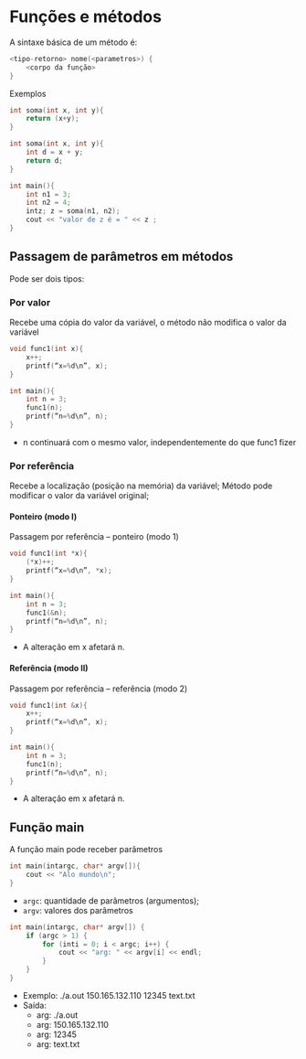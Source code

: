 # Funções e métodos
A sintaxe básica de um método é:
```cpp
<tipo-retorno> nome(<parametros>) { 
    <corpo da função> 
}
```
Exemplos
```cpp
int soma(int x, int y){ 
    return (x+y); 
}
```

```cpp
int soma(int x, int y){ 
    int d = x + y; 
    return d; 
} 

int main(){ 
    int n1 = 3; 
    int n2 = 4; 
    intz; z = soma(n1, n2); 
    cout << "valor de z é = " << z ; 
}
```

## Passagem de parâmetros em métodos
Pode ser dois tipos:

### Por valor 
Recebe uma cópia do valor da variável, o método não modifica o valor da variável

```cpp
void func1(int x){ 
    x++; 
    printf(“x=%d\n”, x); 
} 

int main(){ 
    int n = 3; 
    func1(n); 
    printf(“n=%d\n”, n); 
}
```
- n continuará com o mesmo valor, independentemente do que func1 fizer

### Por referência
Recebe a localização (posição na memória) da variável; Método pode modificar o valor da variável original;

#### Ponteiro (modo I)
Passagem por referência – ponteiro (modo 1) 
```cpp
void func1(int *x){ 
    (*x)++; 
    printf(“x=%d\n”, *x); 
}

int main(){ 
    int n = 3; 
    func1(&n); 
    printf(“n=%d\n”, n); 
}
```
- A alteração em x afetará n.

#### Referência (modo II)
Passagem por referência – referência (modo 2)
```cpp
void func1(int &x){ 
    x++; 
    printf(“x=%d\n”, x); 
} 

int main(){ 
    int n = 3; 
    func1(n); 
    printf(“n=%d\n”, n); 
}
```
- A alteração em x afetará n.

## Função main 
A função main pode receber parâmetros
```cpp
int main(intargc, char* argv[]){ 
    cout << "Alo mundo\n"; 
} 
```
- `argc`: quantidade de parâmetros (argumentos);
- `argv`: valores dos parâmetros

```cpp
int main(intargc, char* argv[]) { 
    if (argc > 1) { 
        for (inti = 0; i < argc; i++) { 
            cout << "arg: " << argv[i] << endl; 
        } 
    }
}
```
- Exemplo: ./a.out 150.165.132.110 12345 text.txt
- Saída:
    - arg: ./a.out
    - arg: 150.165.132.110 
    - arg: 12345 
    - arg: text.txt